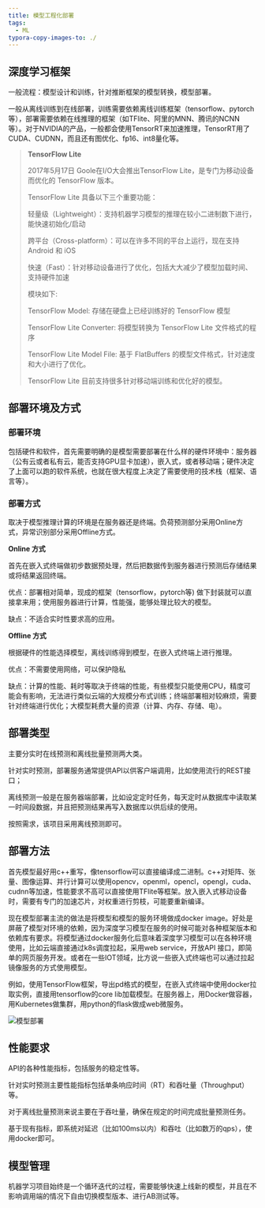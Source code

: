 ```yaml
---
title: 模型工程化部署
tags:
  - ML
typora-copy-images-to: ./
---
```


## 深度学习框架

一般流程：模型设计和训练，针对推断框架的模型转换，模型部署。

一般从离线训练到在线部署，训练需要依赖离线训练框架（tensorflow、pytorch等），部署需要依赖在线推理的框架（如TFlite、阿里的MNN、腾讯的NCNN等）。对于NVIDIA的产品，一般都会使用TensorRT来加速推理，TensorRT用了CUDA、CUDNN，而且还有图优化、fp16、int8量化等。

> **TensorFlow Lite**
>
> 2017年5月17日 Goole在I/O大会推出TensorFlow Lite，是专门为移动设备而优化的 TensorFlow 版本。
>
> TensorFlow Lite 具备以下三个重要功能：
>
> 轻量级（Lightweight）：支持机器学习模型的推理在较小二进制数下进行，能快速初始化/启动
>
> 跨平台（Cross-platform）：可以在许多不同的平台上运行，现在支持 Android 和 iOS
>
> 快速（Fast）：针对移动设备进行了优化，包括大大减少了模型加载时间、支持硬件加速
>
> 模块如下:
>
> TensorFlow Model: 存储在硬盘上已经训练好的 TensorFlow 模型
>
> TensorFlow Lite Converter: 将模型转换为 TensorFlow Lite 文件格式的程序
>
> TensorFlow Lite Model File: 基于 FlatBuffers 的模型文件格式，针对速度和大小进行了优化。
>
> TensorFlow Lite 目前支持很多针对移动端训练和优化好的模型。

## 部署环境及方式

### 部署环境

包括硬件和软件，首先需要明确的是模型需要部署在什么样的硬件环境中：服务器（公有云或者私有云，能否支持GPU显卡加速），嵌入式，或者移动端；硬件决定了上面可以跑的软件系统，也就在很大程度上决定了需要使用的技术栈（框架、语言等）。

### 部署方式

取决于模型推理计算的环境是在服务器还是终端。负荷预测部分采用Online方式，异常识别部分采用Offline方式。

**Online 方式**

首先在嵌入式终端做初步数据预处理，然后把数据传到服务器进行预测后存储结果或将结果返回终端。

优点：部署相对简单，现成的框架（tensorflow，pytorch等) 做下封装就可以直接拿来用；使用服务器进行计算，性能强，能够处理比较大的模型。

缺点：不适合实时性要求高的应用。

**Offline 方式**

根据硬件的性能选择模型，离线训练得到模型，在嵌入式终端上进行推理。

优点：不需要使用网络，可以保护隐私

缺点：计算的性能、耗时等取决于终端的性能，有些模型只能使用CPU，精度可能会有影响，无法进行类似云端的大规模分布式训练；终端部署相对较麻烦，需要针对终端进行优化；大模型耗费大量的资源（计算、内存、存储、电）。

## 部署类型

主要分实时在线预测和离线批量预测两大类。

针对实时预测，部署服务通常提供API以供客户端调用，比如使用流行的REST接口；

离线预测一般是在服务器端部署，比如设定定时任务，每天定时从数据库中读取某一时间段数据，并且把预测结果再写入数据库以供后续的使用。

按照需求，该项目采用离线预测即可。

## 部署方法

首先模型最好用c++重写，像tensorflow可以直接编译成二进制。c++对矩阵、张量、图像运算、并行计算可以使用opencv，openml，opencl，opengl，cuda、cudnn等加速，性能要求不高可以直接使用TFlite等框架。放入嵌入式移动设备时，需要有专门的加速芯片，对权重进行剪枝，可能要重新编译。

现在模型部署主流的做法是将模型和模型的服务环境做成docker image。好处是屏蔽了模型对环境的依赖，因为深度学习模型在服务的时候可能对各种框架版本和依赖库有要求。将模型通过docker服务化后意味着深度学习模型可以在各种环境使用，比如云端直接通过k8s调度拉起，采用web service，开放API 接口，即简单的网页服务开发。或者在一些IOT领域，比方说一些嵌入式终端也可以通过拉起镜像服务的方式使用模型。

例如，使用TensorFlow框架，导出pd格式的模型，在嵌入式终端中使用docker拉取实例，直接用tensorflow的core lib加载模型。在服务器上，用Docker做容器，用Kubernetes做集群，用python的flask做成web微服务。

![模型部署](/home/ace/Desktop/github/acemyzoe.github.io/_posts/ML/模型部署.jpg)

## 性能要求

API的各种性能指标，包括服务的稳定性等。

针对实时预测主要性能指标包括单条响应时间（RT）和吞吐量（Throughput）等。

对于离线批量预测来说主要在于吞吐量，确保在规定的时间完成批量预测任务。

基于现有指标，即系统对延迟（比如100ms以内）和吞吐（比如数万的qps），使用docker即可。

## 模型管理

机器学习项目始终是一个循环迭代的过程，需要能够快速上线新的模型，并且在不影响调用端的情况下自由切换模型版本、进行AB测试等。